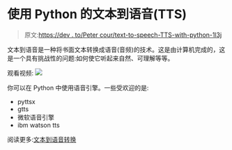# 使用 Python 的文本到语音(TTS)

> 原文:[https://dev . to/Peter cour/text-to-speech-TTS-with-python-1l3j](https://dev.to/petercour/text-to-speech-tts-with-python-1l3j)

文本到语音是一种将书面文本转换成语音(音频)的技术。这是由计算机完成的，这是一个具有挑战性的问题:如何使它听起来自然、可理解等等。

观看视频:
[![](../Images/319406d70cf453d5b8aa23dc7a2294ad.png)](https://pythonprogramminglanguage.com/text-to-speech/)

你可以在 Python 中使用语音引擎。一些受欢迎的是:

*   pyttsx
*   gtts
*   微软语音引擎
*   ibm watson tts

阅读更多:[文本到语音转换](https://pythonprogramminglanguage.com/text-to-speech/)
